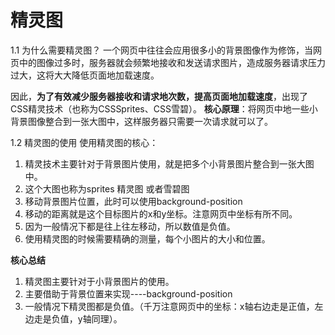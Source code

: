 # 精灵图
1.1 为什么需要精灵图？
  一个网页中往往会应用很多小的背景图像作为修饰，当网页中的图像过多时，服务器就会频繁地接收和发送请求图片，造成服务器请求压力过大，这将大大降低页面地加载速度。

  因此，**为了有效减少服务器接收和请求地次数，提高页面地加载速度**，出现了CSS精灵技术（也称为CSSSprites、CSS雪碧）。
 **核心原理**：将网页中地一些小背景图像整合到一张大图中，这样服务器只需要一次请求就可以了。

1.2 精灵图的使用
使用精灵图的核心：
1. 精灵技术主要针对于背景图片使用，就是把多个小背景图片整合到一张大图中。
2. 这个大图也称为sprites 精灵图 或者雪碧图
3. 移动背景图片位置，此时可以使用background-position
4. 移动的距离就是这个目标图片的x和y坐标。注意网页中坐标有所不同。
5. 因为一般情况下都是往上往左移动，所以数值是负值。
6. 使用精灵图的时候需要精确的测量，每个小图片的大小和位置。

**核心总结**
1. 精灵图主要针对于小背景图片的使用。
2. 主要借助于背景位置来实现----background-position
3. 一般情况下精灵图都是负值。（千万注意网页中的坐标：x轴右边走是正值，左边走是负值，y轴同理）。

